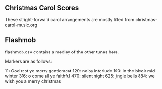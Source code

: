 Christmas Carol Scores
----------------------

These stright-forward carol arrangements are mostly lifted from christmas-carol-music.org


Flashmob
--------

flashmob.csv contains a medley of the other tunes here.

Markers are as follows:

11: God rest ye merry gentlement
129: noisy interlude
190: in the bleak mid winter
316: o come all ye faithful
470: silent night
625: jingle bells
884: we wish you a merry christmas
